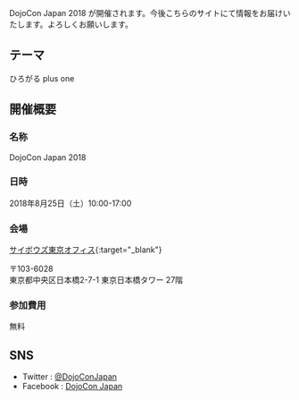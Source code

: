 DojoCon Japan 2018 が開催されます。今後こちらのサイトにて情報をお届けいたします。よろしくお願いします。


## テーマ

ひろがる plus one

## 開催概要

### 名称

DojoCon Japan 2018

### 日時

2018年8月25日（土）10:00-17:00

### 会場

[サイボウズ東京オフィス](https://cybozu.co.jp/company/access/tokyo/){:target="_blank"}

〒103-6028  
東京都中央区日本橋2-7-1 東京日本橋タワー 27階

### 参加費用

無料


## SNS

- Twitter : [@DojoConJapan](https://twitter.com/DojoConJapan)
- Facebook : [DojoCon Japan](https://www.facebook.com/dojoconjapan/)
